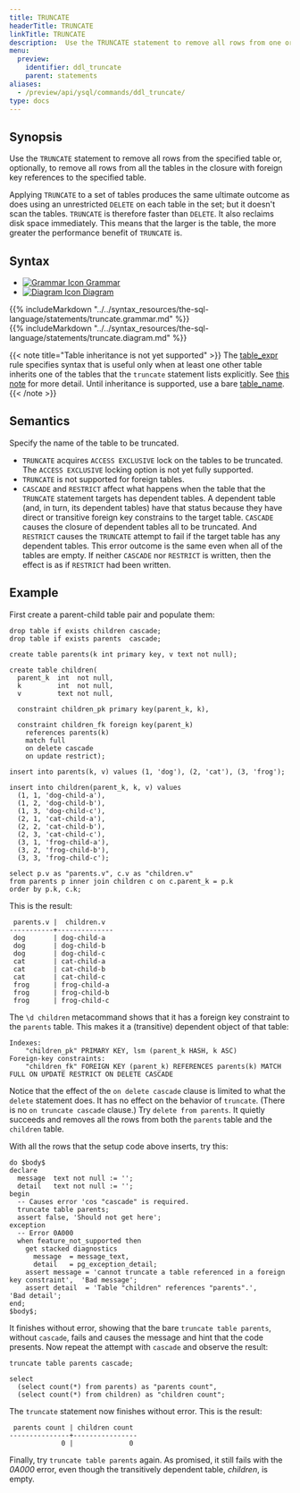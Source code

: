 ```yaml
---
title: TRUNCATE
headerTitle: TRUNCATE
linkTitle: TRUNCATE
description:  Use the TRUNCATE statement to remove all rows from one or several tables.
menu:
  preview:
    identifier: ddl_truncate
    parent: statements
aliases:
  - /preview/api/ysql/commands/ddl_truncate/
type: docs
---
```


## Synopsis

Use the `TRUNCATE` statement to remove all rows from the specified table or, optionally, to remove all rows from all the tables in the closure with foreign key references to the specified table.

Applying `TRUNCATE` to a set of tables produces the same ultimate outcome as does using an unrestricted `DELETE` on each table in the set; but it doesn't scan the tables. `TRUNCATE` is therefore faster than `DELETE`. It also reclaims disk space immediately. This means that the larger is the table, the more greater the performance benefit of `TRUNCATE` is.

## Syntax

<ul class="nav nav-tabs nav-tabs-yb">
  <li >
    <a href="#grammar" class="nav-link active" id="grammar-tab" data-toggle="tab" role="tab" aria-controls="grammar" aria-selected="true">
      <img src="/icons/file-lines.svg" alt="Grammar Icon">
      Grammar
    </a>
  </li>
  <li>
    <a href="#diagram" class="nav-link" id="diagram-tab" data-toggle="tab" role="tab" aria-controls="diagram" aria-selected="false">
      <img src="/icons/diagram.svg" alt="Diagram Icon">
      Diagram
    </a>
  </li>
</ul>

<div class="tab-content">
  <div id="grammar" class="tab-pane fade show active" role="tabpanel" aria-labelledby="grammar-tab">
  {{% includeMarkdown "../../syntax_resources/the-sql-language/statements/truncate.grammar.md" %}}
  </div>
  <div id="diagram" class="tab-pane fade" role="tabpanel" aria-labelledby="diagram-tab">
  {{% includeMarkdown "../../syntax_resources/the-sql-language/statements/truncate.diagram.md" %}}
  </div>
</div>

{{< note title="Table inheritance is not yet supported" >}}
The [table_expr](../../../syntax_resources/grammar_diagrams/#table-expr) rule specifies syntax that is useful only when at least one other table inherits one of the tables that the `truncate` statement lists explicitly. See [this note](../ddl_alter_table#table-expr-note) for more detail. Until inheritance is supported, use a bare [table_name](../../../syntax_resources/grammar_diagrams/#table-name).
{{< /note >}}

## Semantics

Specify the name of the table to be truncated.

- `TRUNCATE` acquires `ACCESS EXCLUSIVE` lock on the tables to be truncated. The `ACCESS EXCLUSIVE` locking option is not yet fully supported.
- `TRUNCATE` is not supported for foreign tables.
- `CASCADE` and `RESTRICT` affect what happens when the table that the `TRUNCATE` statement targets has dependent tables. A dependent table (and, in turn, its dependent tables) have that status because they have direct or transitive foreign key constrains to the target table. `CASCADE` causes the closure of dependent tables all to be truncated. And `RESTRICT` causes the `TRUNCATE` attempt to fail if the target table has any dependent tables. This error outcome is the same even when all of the tables are empty. If neither `CASCADE` nor `RESTRICT` is written, then the effect is as if `RESTRICT` had been written.


## Example

First create a parent-child table pair and populate them:

```plpgsql
drop table if exists children cascade;
drop table if exists parents  cascade;

create table parents(k int primary key, v text not null);

create table children(
  parent_k  int  not null,
  k         int  not null,
  v         text not null,

  constraint children_pk primary key(parent_k, k),

  constraint children_fk foreign key(parent_k)
    references parents(k)
    match full
    on delete cascade
    on update restrict);

insert into parents(k, v) values (1, 'dog'), (2, 'cat'), (3, 'frog');

insert into children(parent_k, k, v) values
  (1, 1, 'dog-child-a'),
  (1, 2, 'dog-child-b'),
  (1, 3, 'dog-child-c'),
  (2, 1, 'cat-child-a'),
  (2, 2, 'cat-child-b'),
  (2, 3, 'cat-child-c'),
  (3, 1, 'frog-child-a'),
  (3, 2, 'frog-child-b'),
  (3, 3, 'frog-child-c');

select p.v as "parents.v", c.v as "children.v"
from parents p inner join children c on c.parent_k = p.k
order by p.k, c.k;
```

This is the result:

```output
 parents.v |  children.v
-----------+--------------
 dog       | dog-child-a
 dog       | dog-child-b
 dog       | dog-child-c
 cat       | cat-child-a
 cat       | cat-child-b
 cat       | cat-child-c
 frog      | frog-child-a
 frog      | frog-child-b
 frog      | frog-child-c
```

The `\d children` metacommand shows that it has a foreign key constraint to the  `parents` table.  This makes it a (transitive) dependent object of that table:

```output
Indexes:
    "children_pk" PRIMARY KEY, lsm (parent_k HASH, k ASC)
Foreign-key constraints:
    "children_fk" FOREIGN KEY (parent_k) REFERENCES parents(k) MATCH FULL ON UPDATE RESTRICT ON DELETE CASCADE
```
Notice that the effect of the `on delete cascade` clause is limited to what the `delete` statement does. It has no effect on the behavior of `truncate`. (There is no `on truncate cascade` clause.) Try `delete from parents`. It quietly succeeds and removes all the rows from both the `parents` table and the `children` table.

With all the rows that the setup code above inserts, try this:

```plpgsql
do $body$
declare
  message  text not null := '';
  detail   text not null := '';
begin
  -- Causes error 'cos "cascade" is required.
  truncate table parents;
  assert false, 'Should not get here';
exception
  -- Error 0A000
  when feature_not_supported then
    get stacked diagnostics
      message  = message_text,
      detail   = pg_exception_detail;
    assert message = 'cannot truncate a table referenced in a foreign key constraint',  'Bad message';
    assert detail  = 'Table "children" references "parents".',                          'Bad detail';
end;
$body$;
```

It finishes without error, showing that the bare `truncate table parents`, without `cascade`, fails and causes the message and hint that the code presents. Now repeat the attempt with `cascade` and observe the result:

```plpgsql
truncate table parents cascade;

select
  (select count(*) from parents) as "parents count",
  (select count(*) from children) as "children count";
```

The `truncate` statement now finishes without error. This is the result:

```
 parents count | children count
---------------+----------------
             0 |              0
```

Finally, try `truncate table parents` again. As promised, it still fails with the _0A000_ error, even though the transitively dependent table, _children_, is empty.
